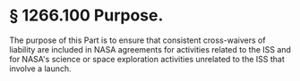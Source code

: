 # § 1266.100   Purpose.

The purpose of this Part is to ensure that consistent cross-waivers of liability are included in NASA agreements for activities related to the ISS and for NASA's science or space exploration activities unrelated to the ISS that involve a launch.




